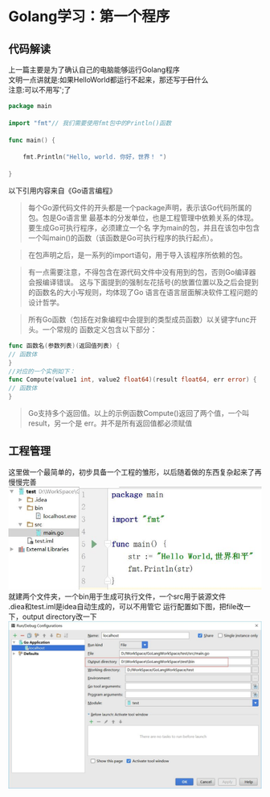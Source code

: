 # Golang学习：第一个程序
## 代码解读
上一篇主要是为了确认自己的电脑能够运行Golang程序    
文明一点讲就是:如果HelloWorld都运行不起来，那还写~~丁日~~什么  
注意:可以不用写';了
```go
package main

import "fmt"// 我们需要使用fmt包中的Println()函数

func main() {

    fmt.Println("Hello, world. 你好，世界！ ")

}
```

以下引用内容来自《Go语言编程》
>每个Go源代码文件的开头都是一个package声明，表示该Go代码所属的包。包是Go语言里
最基本的分发单位，也是工程管理中依赖关系的体现。要生成Go可执行程序，必须建立一个名
字为main的包，并且在该包中包含一个叫main()的函数（该函数是Go可执行程序的执行起点）。

>在包声明之后，是一系列的import语句，用于导入该程序所依赖的包。

>有一点需要注意，不得包含在源代码文件中没有用到的包，否则Go编译器会报编译错误。
这与下面提到的强制左花括号{的放置位置以及之后会提到的函数名的大小写规则，均体现了Go
语言在语言层面解决软件工程问题的设计哲学。

>所有Go函数（包括在对象编程中会提到的类型成员函数）以关键字func开头。一个常规的
函数定义包含以下部分：
```go
func 函数名(参数列表)(返回值列表) {
// 函数体
}
//对应的一个实例如下：
func Compute(value1 int, value2 float64)(result float64, err error) {
// 函数体
}
```

>Go支持多个返回值。以上的示例函数Compute()返回了两个值，一个叫result，另一个是
err。并不是所有返回值都必须赋值

## 工程管理
这里做一个最简单的，初步具备一个工程的雏形，以后随着做的东西复杂起来了再慢慢完善
![工程目录](img/2_工程目录.jpg)
就建两个文件夹，一个bin用于生成可执行文件，一个src用于装源文件  
.diea和test.iml是idea自动生成的，可以不用管它
运行配置如下图，把file改一下，output directory改一下
![EditConfiguration设置](img/2_EditComfigurations.jpg)
